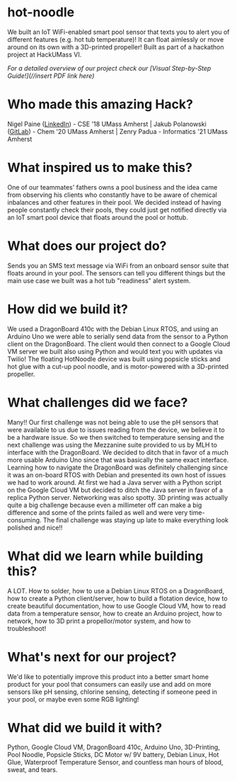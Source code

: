 # hot-noodle
We built an IoT WiFi-enabled smart pool sensor that texts you to alert you of different features (e.g. hot tub temperature)! It can float aimlessly or move around on its own with a 3D-printed propeller! Built as part of a hackathon project at HackUMass VI.

*For a detailed overview of our project check our [Visual Step-by-Step Guide!](//insert PDF link here)*

# Who made this amazing Hack?
Nigel Paine ([LinkedIn](https://www.linkedin.com/in/nigel-paine/)) - CSE '18 UMass Amherst | Jakub Polanowski ([GitLab](https://gitlab.com/JakubPol)) - Chem '20 UMass Amherst | Zenry Padua - Informatics '21 UMass Amherst

# What inspired us to make this?
One of our teammates' fathers owns a pool business and the idea came from observing his clients who constantly have to be aware of chemical inbalances and other features in their pool. We decided instead of having people constantly check their pools, they could just get notified directly via an IoT smart pool device that floats around the pool or hottub.

# What does our project do?
Sends you an SMS text message via WiFi from an onboard sensor suite that floats around in your pool. The sensors can tell you different things but the main use case we built was a hot tub "readiness" alert system.

# How did we build it?
We used a DragonBoard 410c with the Debian Linux RTOS, and using an Arduino Uno we were able to serially send data from the sensor to a Python client on the DragonBoard. The client would then connect to a Google Cloud VM server we built also using Python and would text you with updates via Twilio! The floating HotNoodle device was built using popsicle sticks and hot glue with a cut-up pool noodle, and is motor-powered with a 3D-printed propeller.

# What challenges did we face?
Many!! Our first challenge was not being able to use the pH sensors that were available to us due to issues reading from the device, we believe it to be a hardware issue. So we then switched to temperature sensing and the next challenge was using the Mezzanine suite provided to us by MLH to interface with the DragonBoard. We decided to ditch that in favor of a much more usable Arduino Uno since that was basically the same exact interface. Learning how to navigate the DragonBoard was definitely challenging since it was an on-board RTOS with Debian and presented its own host of issues we had to work around. At first we had a Java server with a Python script on the Google Cloud VM but decided to ditch the Java server in favor of a replica Python server. Networking was also spotty. 3D printing was actually quite a big challenge because even a millimeter off can make a big difference and some of the prints failed as well and were very time-consuming. The final challenge was staying up late to make everything look polished and nice!!

# What did we learn while building this?
A LOT. How to solder, how to use a Debian Linux RTOS on a DragonBoard, how to create a Python client/server, how to build a flotation device, how to create beautiful documentation, how to use Google Cloud VM, how to read data from a temperature sensor, how to create an Arduino project, how to network, how to 3D print a propellor/motor system, and how to troubleshoot!

# What's next for our project?
We'd like to potentially improve this product into a better smart home product for your pool that consumers can easily use and add on more sensors like pH sensing, chlorine sensing, detecting if someone peed in your pool, or maybe even some RGB lighting!

# What did we build it with?
Python, Google Cloud VM, DragonBoard 410c, Arduino Uno, 3D-Printing, Pool Noodle, Popsicle Sticks, DC Motor w/ 9V battery, Debian Linux, Hot Glue, Waterproof Temperature Sensor, and countless man hours of blood, sweat, and tears.
